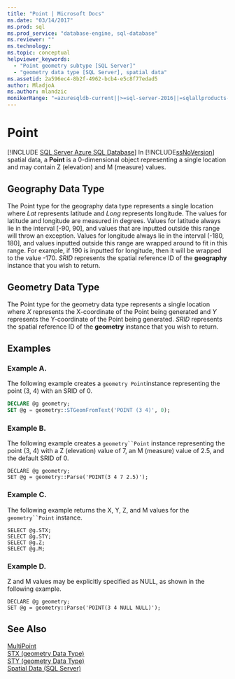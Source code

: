 ```yaml
---
title: "Point | Microsoft Docs"
ms.date: "03/14/2017"
ms.prod: sql
ms.prod_service: "database-engine, sql-database"
ms.reviewer: ""
ms.technology: 
ms.topic: conceptual
helpviewer_keywords: 
  - "Point geometry subtype [SQL Server]"
  - "geometry data type [SQL Server], spatial data"
ms.assetid: 2a596ec4-8b2f-4962-bcb4-e5c8f77edad5
author: MladjoA
ms.author: mlandzic
monikerRange: "=azuresqldb-current||>=sql-server-2016||=sqlallproducts-allversions||>=sql-server-linux-2017||=azuresqldb-mi-current"
---
```

# Point
[!INCLUDE [SQL Server Azure SQL Database](../../includes/applies-to-version/sql-asdb.md)]
  In [!INCLUDE[ssNoVersion](../../includes/ssnoversion-md.md)] spatial data, a **Point** is a 0-dimensional object representing a single location and may contain Z (elevation) and M (measure) values.  
  
## Geography Data Type  
 The Point type for the geography data type represents a single location where *Lat* represents latitude and *Long* represents longitude. The values for latitude and longitude are measured in degrees. Values for latitude always lie in the interval [-90, 90], and values that are inputted outside this range will throw an exception. Values for longitude always lie in the interval (-180, 180], and values inputted outside this range are wrapped around to fit in this range. For example, if 190 is inputted for longitude, then it will be wrapped to the value -170. *SRID* represents the spatial reference ID of the **geography** instance that you wish to return.  
  
## Geometry Data Type  
 The Point type for the geometry data type represents a single location where *X* represents the X-coordinate of the Point being generated and *Y* represents the Y-coordinate of the Point being generated. *SRID* represents the spatial reference ID of the **geometry** instance that you wish to return.  
  
## Examples  
### Example A.
The following example creates a `geometry Point`instance representing the point (3, 4) with an SRID of 0.  
  
```sql  
DECLARE @g geometry;  
SET @g = geometry::STGeomFromText('POINT (3 4)', 0);  
```  
  
### Example B.
The following example creates a `geometry``Point` instance representing the point (3, 4) with a Z (elevation) value of 7, an M (measure) value of 2.5, and the default SRID of 0.  
  
```  
DECLARE @g geometry;  
SET @g = geometry::Parse('POINT(3 4 7 2.5)');  
```  
  
### Example C.
The following example returns the X, Y, Z, and M values for the `geometry``Point` instance.  
  
```  
SELECT @g.STX;  
SELECT @g.STY;  
SELECT @g.Z;  
SELECT @g.M;  
```  
  
### Example D.
Z and M values may be explicitly specified as NULL, as shown in the following example.  
  
```  
DECLARE @g geometry;  
SET @g = geometry::Parse('POINT(3 4 NULL NULL)');  
```  
  
## See Also  
 [MultiPoint](../../relational-databases/spatial/multipoint.md)   
 [STX &#40;geometry Data Type&#41;](../../t-sql/spatial-geometry/stx-geometry-data-type.md)   
 [STY &#40;geometry Data Type&#41;](../../t-sql/spatial-geometry/sty-geometry-data-type.md)   
 [Spatial Data &#40;SQL Server&#41;](../../relational-databases/spatial/spatial-data-sql-server.md)  
  
  
